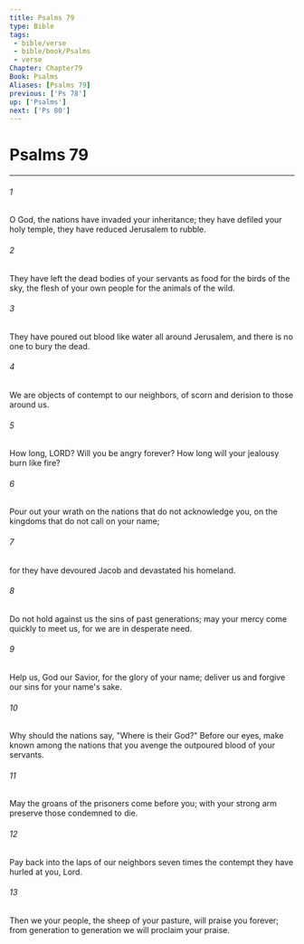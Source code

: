 ```yaml
---
title: Psalms 79
type: Bible
tags:
 - bible/verse
 - bible/book/Psalms
 - verse
Chapter: Chapter79
Book: Psalms
Aliases: [Psalms 79]
previous: ['Ps 78']
up: ['Psalms']
next: ['Ps 80']
---
```

# Psalms 79

***


###### 1 
O God, the nations have invaded your inheritance; they have defiled your holy temple, they have reduced Jerusalem to rubble. 

###### 2 
They have left the dead bodies of your servants as food for the birds of the sky, the flesh of your own people for the animals of the wild. 

###### 3 
They have poured out blood like water all around Jerusalem, and there is no one to bury the dead. 

###### 4 
We are objects of contempt to our neighbors, of scorn and derision to those around us. 

###### 5 
How long, LORD? Will you be angry forever? How long will your jealousy burn like fire? 

###### 6 
Pour out your wrath on the nations that do not acknowledge you, on the kingdoms that do not call on your name; 

###### 7 
for they have devoured Jacob and devastated his homeland. 

###### 8 
Do not hold against us the sins of past generations; may your mercy come quickly to meet us, for we are in desperate need. 

###### 9 
Help us, God our Savior, for the glory of your name; deliver us and forgive our sins for your name's sake. 

###### 10 
Why should the nations say, "Where is their God?" Before our eyes, make known among the nations that you avenge the outpoured blood of your servants. 

###### 11 
May the groans of the prisoners come before you; with your strong arm preserve those condemned to die. 

###### 12 
Pay back into the laps of our neighbors seven times the contempt they have hurled at you, Lord. 

###### 13 
Then we your people, the sheep of your pasture, will praise you forever; from generation to generation we will proclaim your praise. 

